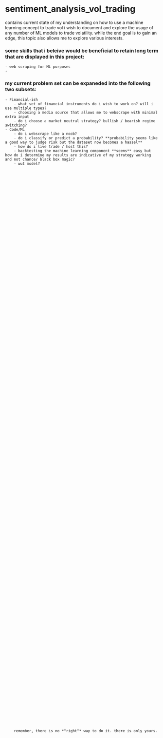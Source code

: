 # sentiment_analysis_vol_trading
contains current state of my understanding on how to use a machine learning concept to trade vol
i wish to document and explore the usage of any number of ML models to trade volatility.
while the end goal is to gain an edge, this topic also allows me to explore various interests.

### some skills that i beleive would be beneficial to retain long term that are displayed in this project:
    - web scraping for ML purposes
    - 



### my current problem set can be expaneded into the following two subsets:
    - Financial-ish
        - what set of financial instruments do i wish to work on? will i use multiple types? 
        - choosing a media source that allows me to webscrape with minimal extra input
        - do i choose a market neutral strategy? bullish / bearish regime switching?
    - Code/ML
        - do i webscrape like a noob?
        - do i classify or predict a probability? **probability seems like a good way to judge risk but the dataset now becomes a hassel**
        - how do i live trade / host this?
        - backtesting the machine learning component **seems** easy but how do i determine my results are indicative of my strategy working and not chance/ black box magic?
        - wut model?

        


































































































































        remember, there is no *"right"* way to do it. there is only yours.